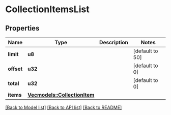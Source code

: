 # CollectionItemsList

## Properties
Name | Type | Description | Notes
------------ | ------------- | ------------- | -------------
**limit** | **u8** |  | [default to 50]
**offset** | **u32** |  | [default to 0]
**total** | **u32** |  | [default to 0]
**items** | [**Vec<models::CollectionItem>**](CollectionItem.md) |  | 

[[Back to Model list]](../README.md#documentation-for-models) [[Back to API list]](../README.md#documentation-for-api-endpoints) [[Back to README]](../README.md)


